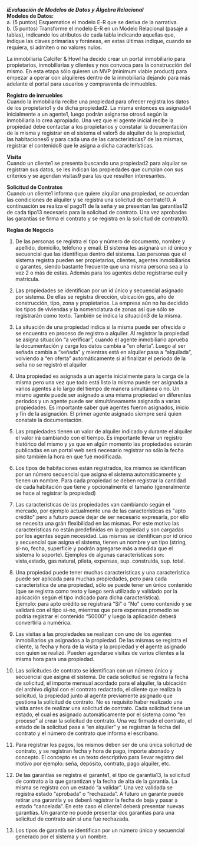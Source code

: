 ***iEvaluación de Modelos de Datos y Álgebra Relacional***  
**Modelos de Datos:**  
a.	(5 puntos) Esquematice el modelo E-R que se deriva de la narrativa.  
b.	(5 puntos) Transforme el modelo E-R en un Modelo Relacional (pasaje a tablas), indicando los atributos de cada tabla indicando aquellas que, indique las claves primarias y foráneas, en estas últimas indique, cuando se requiera, si admiten o no valores nulos.

La inmobiliaria Calcifer & Howl ha decido crear un portal inmobiliario para propietarios, inmobiliarias y clientes y nos convoca para la construcción del mismo. En esta etapa sólo quieren un MVP (minimum viable product) para empezar a operar con alquileres dentro de la inmobiliaria dejando para más adelante el portal para usuarios y compraventa de inmuebles.

**Registro de inmuebles**  
Cuando la inmobiliaria recibe una propiedad para ofrecer registra los datos de los propietario1 y de dicha propiedad2. La misma entonces es asignada4 inicialmente a un agente1, luego podrán asignarse otros4 según la inmobiliaria lo crea apropiado. Una vez que el agente inicial recibe la propiedad debe contactar a los propietarios y constatar la documentación de la misma y registrar en el sistema el valor5 de alquiler de la propiedad, las habitaciones6 y para cada una de las características7 de las mismas, registrar el contenido8 que le asigna a dicha características. 

**Visita**  
Cuando un cliente1 se presenta buscando una propiedad2 para alquilar se registran sus datos, se les indican las propiedades que cumplan con sus criterios y se agendan visitas9 para las que resulten interesantes.

**Solicitud de Contratos**  
Cuando un cliente1 informa que quiere alquilar una propiedad, se acuerdan las condiciones de alquiler y se registra una solicitud de contrato10. A continuación se realiza el pago11 de la seña y se presentan las garantías12 de cada tipo13 necesario para la solicitud de contrato. Una vez aprobadas las garantías se firma el contrato y se registra en la solicitud de contrato10.

**Reglas de Negocio**

1. De las personas se registra el tipo y número de documento, nombre y apellido, domicilio, teléfono y email. El sistema les asignará un id único y secuencial que las identifique dentro del sistema. Las personas que el sistema registra pueden ser propietarios, clientes, agentes inmobiliarios o garantes, siendo bastante frecuente que una misma persona sea a la vez 2 o más de estas. Además para los agentes debe registrarse cuil y matrícula.

2. Las propiedades se identifican por un id único y secuencial asignado por sistema. De ellas se registra dirección, ubicación gps, año de construcción, tipo, zona y propietarios. La empresa aún no ha decidido los tipos de viviendas y la nomenclatura de zonas así que sólo se registrarán como texto. También se indica la situación3 de la misma.

3. La situación de una propiedad indica si la misma puede ser ofrecida o se encuentra en proceso de registro o alquiler. Al registrar la propiedad se asigna situación “a verificar”, cuando el agente inmobiliario aprueba la documentación y carga los datos cambia a “en oferta”. Luego al ser señada cambia a “señada” y mientras está en alquiler pasa a “alquilada”, volviendo a “en oferta” automáticamente si al finalizar el período de la seña no se registró el alquiler  

4. Una propiedad es asignada a un agente inicialmente para la carga de la misma pero una vez que todo está listo la misma puede ser asignada a varios agentes a lo largo del tiempo de manera simultánea o no. Un mismo agente puede ser asignado a una misma propiedad en diferentes períodos y un agente puede ser simultáneamente asignado a varias propiedades. Es importante saber qué agentes fueron asignados, inicio y fin de la asignación. El primer agente asignado siempre será quien constate la documentación.

5. Las propiedades tienen un valor de alquiler indicado y durante el alquiler el valor irá cambiando con el tiempo. Es importante llevar un registro histórico del mismo y ya que en algún momento las propiedades estarán publicadas en un portal web será necesario registrar no sólo la fecha sino también la hora en que fué modificada.

6. Los tipos de habitaciones están registrados, los mismos se identifican por un número secuencial que asigna el sistema automáticamente y tienen un nombre. Para cada propiedad se deben registrar la cantidad de cada habitación que tiene y opcionalmente el tamaño (generalmente se hace al registrar la propiedad)

7. Las características de las propiedades van cambiando según el mercado, por ejemplo actualmente una de las características es "apto crédito" pero a futuro puede dejar de ser necesario expresarla, por ello se necesita una grán flexibilidad en las mismas. Por este motivo las características no están predefinidas en la propiedad y son cargadas por los agentes según necesidad. Las mismas se identifican por id único y secuencial que asigna el sistema, tienen un nombre y un tipo (string, si-no, fecha, superficie y podrán agregarse más a medida que el sistema lo soporte). Ejemplos de algunas características son: vista,estado, gas natural, pileta, expensas, sup. construida, sup. total. 

8. Una propiedad puede tener muchas características y una característica puede ser aplicada para muchas propiedades, pero para cada característica de una propiedad, sólo se puede tener un único contenido (que se registra como texto y luego será utilizado y validado por la aplicación según el tipo indicado para dicha característica).   
   Ejemplo: para apto crédito se registrará “Sí” o “No” como contenido y se validará con el tipo si-no, mientras que para expensas promedio se podría registrar el contenido “50000” y luego la aplicación deberá convertirla a numérica.

9. Las visitas a las propiedades se realizan con uno de los agentes inmobiliarios ya asignados a la propiedad. De las mismas se registra el cliente, la fecha y hora de la visita y la propiedad y el agente asignado con quien se realizó. Pueden agendarse visitas de varios clientes a la misma hora para una propiedad.

10. Las solicitudes de contrato se identifican con un número único y secuencial que asigna el sistema. De cada solicitud se registra la fecha de solicitud, el importe mensual acordado para el alquiler, la ubicación del archivo digital con el contrato redactado, el cliente que realiza la solicitud, la propiedad junto al agente previamente asignado que gestiona la solicitud de contrato. No es requisito haber realizado una visita antes de realizar una solicitud de contrato. Cada solicitud tiene un estado, el cual es asignado automáticamente por el sistema como “en proceso” al crear la solicitud de contrato. Una vez firmado el contrato, el estado de la solicitud pasa a “en alquiler” y se registran la fecha del contrato y el número de contrato que informa el escribano.

11. Para registrar los pagos, los mismos deben ser de una única solicitud de contrato, y se registran fecha y hora de pago, importe abonado y concepto. El concepto es un texto descriptivo para llevar registro del motivo por ejemplo: seña, depósito, contrato, pago alquiler, etc.

12. De las garantías se registra el garante1, el tipo de garantía13, la solicitud de contrato a la que garantizan y la fecha de alta de la garantía. La misma se registra con un estado “a validar”. Una vez validada se registra estado “aprobada” o “rechazada”. A futuro un garante puede retirar una garantía y se deberá registrar la fecha de baja y pasar a estado “cancelada”. En este caso el cliente1 deberá presentar nuevas garantías. Un garante no puede presentar dos garantías para una solicitud de contrato aún si una fue rechazada.

13. Los tipos de garantía se identifican por un número único y secuencial generado por el sistema y un nombre.

